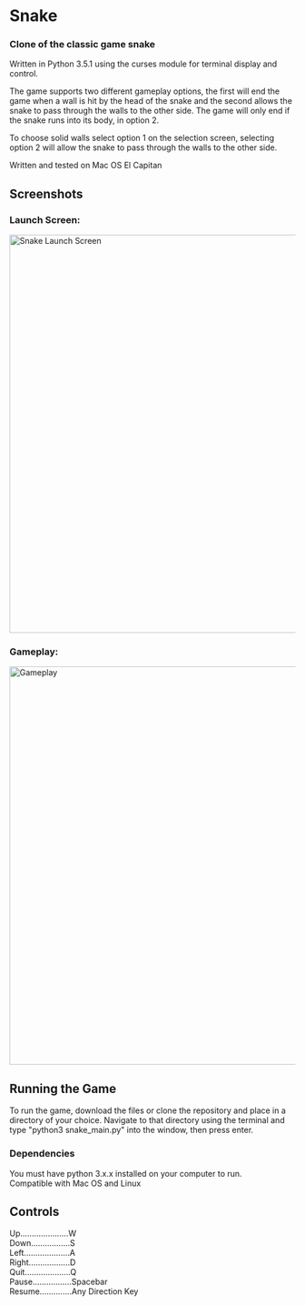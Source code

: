 # Snake
### Clone of the classic game snake

Written in Python 3.5.1 using the curses module for terminal display and control.

The game supports two different gameplay options, the first will end the game when a wall is hit by the head of the snake and
the second allows the snake to pass through the walls to the other side. The game will only end if the
snake runs into its body, in option 2.

To choose solid walls select option 1 on the selection screen, selecting option 2 will allow the snake to pass through
the walls to the other side.

Written and tested on Mac OS El Capitan

## Screenshots
### Launch Screen:

<img width="700" alt="Snake Launch Screen" src="https://user-images.githubusercontent.com/21052307/37954402-86c868f0-315a-11e8-841b-e0037679436d.png">

### Gameplay:

<img width="700" alt="Gameplay" src="https://user-images.githubusercontent.com/21052307/37954405-8854d88e-315a-11e8-8c63-ca5163ec71f6.png">

## Running the Game
To run the game, download the files or clone the repository and place in a directory of your choice. Navigate to that
directory using the terminal and type "python3 snake_main.py" into the window, then press enter.

### Dependencies
You must have python 3.x.x installed on your computer to run.<br/>
Compatible with Mac OS and Linux


## Controls

Up.....................W<br/>
Down.................S<br/>
Left....................A<br/>
Right..................D<br/>
Quit....................Q<br/>
Pause.................Spacebar<br/>
Resume..............Any Direction Key
